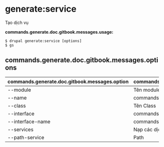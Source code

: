 # generate:service
Tạo dịch vụ

**commands.generate.doc.gitbook.messages.usage:**
```
$ drupal generate:service [options]
$ gs  
```

## commands.generate.doc.gitbook.messages.options
commands.generate.doc.gitbook.messages.option | commands.generate.doc.gitbook.messages.details
-------|-------------
--module | Tên module.
--name | commands.generate.service.options.name
--class | Tên Class
--interface | commands.common.service.options.interface
--interface-name | commands.common.service.options.interface-name
--services | Nạp các dịch vụ từ container.
--path-service | Path
